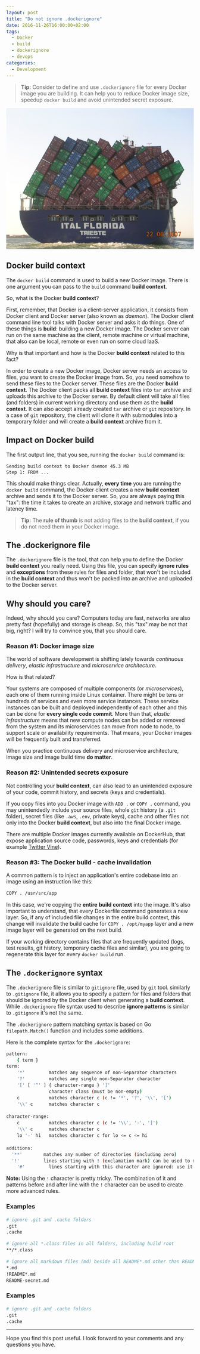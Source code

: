 ```yaml
---
layout: post
title: "Do not ignore .dockerignore"
date: 2016-11-26T16:00:00+02:00
tags:
  - Docker
  - build
  - dockerignore
  - devops
categories:
  - Development
---
```


> **Tip:** Consider to define and use `.dockerignore` file for every Docker image you are building. It can help you to reduce Docker image size, speedup `docker build` and avoid unintended secret exposure.

![Overloaded container ship](/assets/images/overloaded.jpg)

## Docker build context

The `docker build` command is used to build a new Docker image. There is one argument you can pass to the `build` command **build context**.

So, what is the Docker **build context**?

First, remember, that Docker is a client-server application, it consists from Docker client and Docker server (also known as *daemon*). The Docker client command line tool talks with Docker server and asks it do things. One of these things is **build**: building a new Docker image. The Docker server can run on the same machine as the client, remote machine or virtual machine, that also can be local, remote or even run on some cloud IaaS.

Why is that important and how is the Docker **build context** related to this fact?

In order to create a new Docker image, Docker server needs an access to files, you want to create the Docker image from. So, you need somehow to send these files to the Docker server. These files are the Docker **build context**. The Docker client packs all **build context** files into `tar` archive and uploads this archive to the Docker server. By default client will take all files (and folders) in current working directory and use them as the **build context**.
It can also accept already created `tar` archive or `git` repository. In a case of `git` repository, the client will clone it with submodules into a temporary folder and will create a **build context** archive from it.

## Impact on Docker build

The first output line, that you see, running the `docker build` command is:
```
Sending build context to Docker daemon 45.3 MB
Step 1: FROM ...
```

This should make things clear. Actually, **every time** you are running the `docker build` command, the Docker client creates a new **build context** archive and sends it to the Docker server. So, you are always paying this "tax": the time it takes to create an archive, storage and network traffic and latency time.

> **Tip:** The **rule of thumb** is not adding files to the **build context**, if you do not need them in your Docker image.

## The **.dockerignore** file

The `.dockerignore` file is the tool, that can help you to define the Docker **build context** you really need. Using this file, you can specify **ignore rules** and **exceptions** from these rules for files and folder, that won't be included in the **build context** and thus won't be packed into an archive and uploaded to the Docker server.

## Why should you care?

Indeed, why should you care? Computers today are fast, networks are also pretty fast (hopefully) and storage is cheap. So, this "tax" may be not that big, right?
I will try to convince you, that you should care.

### Reason #1: Docker image size

The world of software development is shifting lately towards *continuous delivery*, *elastic infrastructure* and *microservice architecture*.

How is that related?

Your systems are composed of multiple components (or *microservices*), each one of them running inside Linux container. There might be tens or hundreds of services and even more service instances. These service instances can be built and deployed independently of each other and this can be done for **every single code commit**. More than that, *elastic infrastructure* means that new compute nodes can be added or removed from the system and its microservices can move from node to node, to support scale or availability requirements. That means, your Docker images will be frequently built and transferred.

When you practice continuous delivery and microservice architecture, image size and image build time **do matter**.

### Reason #2: Unintended secrets exposure

Not controlling your **build context**, can also lead to an unintended exposure of your code, commit history, and secrets (keys and credentials).

If you copy files into you Docker image with `ADD .` or `COPY .` command, you may unintendedly include your source files, whole `git` history (a `.git` folder), secret files (like `.aws`, `.env`, private keys), cache and other files not only into the Docker **build context**, but also into the final Docker image.

There are multiple Docker images currently available on DockerHub, that expose application source code, passwords, keys and credentials (for example [Twitter Vine](http://thehackernews.com/2016/07/vine-source-code.html)).

### Reason #3: The Docker build - cache invalidation

A common pattern is to inject an application's entire codebase into an image using an instruction like this:

```bash
COPY . /usr/src/app
```

In this case, we're copying the **entire** **build context** into the image. It's also important to understand, that every Dockerfile command generates a new layer. So, if any of included file changes in the entire build context, this change will invalidate the build cache for `COPY . /opt/myapp` layer and a new image layer will be generated on the next build.

If your working directory contains files that are frequently updated (logs, test results, git history, temporary cache files and similar), you are going to regenerate this layer for every `docker build` run.

## The `.dockerignore` syntax

The `.dockerignore` file is similar to `gitignore` file, used by `git` tool. similarly to `.gitignore` file, it allows you to specify a pattern for files and folders that should be ignored by the Docker client when generating a **build context**. While `.dockerignore` file syntax used to describe **ignore patterns** is similar to `.gitignore` it's not the same.

The `.dockerignore` pattern matching syntax is based on Go `filepath.Match()` function and includes some additions.

Here is the complete syntax for the `.dockerignore`:

```bash
pattern:
    { term }
term:
    '*'         matches any sequence of non-Separator characters
    '?'         matches any single non-Separator character
    '[' [ '^' ] { character-range } ']'
                character class (must be non-empty)
    c           matches character c (c != '*', '?', '\\', '[')
    '\\' c      matches character c

character-range:
    c           matches character c (c != '\\', '-', ']')
    '\\' c      matches character c
    lo '-' hi   matches character c for lo <= c <= hi

additions:
  '**'        matches any number of directories (including zero)
  '!'         lines starting with ! (exclamation mark) can be used to make exceptions to exclusions
    '#'         lines starting with this character are ignored: use it for comments
```

**Note:** Using the `!` character is pretty tricky. The combination of it and patterns before and after line with the `!` character can be used to create more advanced rules.

### Examples

```bash
# ignore .git and .cache folders
.git
.cache
```

```bash
# ignore all *.class files in all folders, including build root
**/*.class
```

```bash
# ignore all markdown files (md) beside all README*.md other than README-secret.md
*.md
!README*.md
README-secret.md
```

### Examples

```bash
# ignore .git and .cache folders
.git
.cache
```

----------

Hope you find this post useful. I look forward to your comments and any questions you have.
